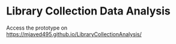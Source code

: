 # Library Collection Data Analysis

Access the prototype on 
https://mjaved495.github.io/LibraryCollectionAnalysis/
